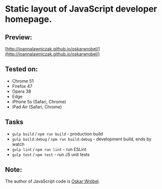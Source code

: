 # Static layout of JavaScript developer homepage.

## Preview:
[http://joannalawniczak.github.io/oskarwrobel/](http://joannalawniczak.github.io/oskarwrobel/)

## Tested on:
- Chrome 51
- Firefox 47
- Opera 38
- Edge
- iPhone 5s (Safari, Chrome)
- iPad Air (Safari, Chrome)

## Tasks
- `gulp build` / `npm run build` - production build
- `gulp build:debug` / `npm run build:debug` - development build, ends by watch
- `gulp lint` / `npm run lint` - run ESLint
- `gulp test` / `npm test` - run JS unit tests

## Note:
The author of JavaScript code is [Oskar Wróbel](https://github.com/oskarwrobel).

